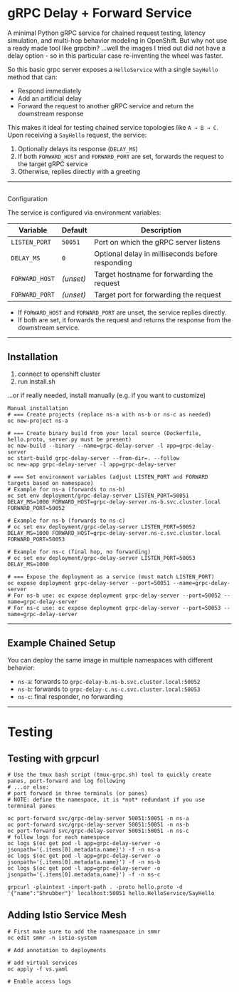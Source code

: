 # gRPC Delay + Forward Service

A minimal Python gRPC service for chained request testing, latency simulation, and multi-hop behavior modeling in OpenShift.
But why not use a ready made tool like grpcbin? 
...well the images I tried out did not have a delay option - so in this particular case re-inventing the wheel was faster.

So this basic grpc server exposes a `HelloService` with a single `SayHello` method that can:
- Respond immediately
- Add an artificial delay
- Forward the request to another gRPC service and return the downstream response

This makes it ideal for testing chained service topologies like `A → B → C`.
Upon receiving a `SayHello` request, the service:

1. Optionally delays its response (`DELAY_MS`)
2. If both `FORWARD_HOST` and `FORWARD_PORT` are set, forwards the request to the target gRPC service
3. Otherwise, replies directly with a greeting

---

##
Configuration

The service is configured via environment variables:

| Variable        | Default   | Description                                           |
|----------------|-----------|-------------------------------------------------------|
| `LISTEN_PORT`   | `50051`   | Port on which the gRPC server listens                 |
| `DELAY_MS`      | `0`       | Optional delay in milliseconds before responding      |
| `FORWARD_HOST`  | *(unset)* | Target hostname for forwarding the request            |
| `FORWARD_PORT`  | *(unset)* | Target port for forwarding the request                |

- If `FORWARD_HOST` and `FORWARD_PORT` are unset, the service replies directly.
- If both are set, it forwards the request and returns the response from the downstream service.

---
## Installation
1) connect to openshift cluster
2) run install.sh


...or if really needed, install manually (e.g. if you want to customize)
```
Manual installation 
# === Create projects (replace ns-a with ns-b or ns-c as needed)
oc new-project ns-a

# === Create binary build from your local source (Dockerfile, hello.proto, server.py must be present)
oc new-build --binary --name=grpc-delay-server -l app=grpc-delay-server
oc start-build grpc-delay-server --from-dir=. --follow
oc new-app grpc-delay-server -l app=grpc-delay-server

# === Set environment variables (adjust LISTEN_PORT and FORWARD targets based on namespace)
# Example for ns-a (forwards to ns-b)
oc set env deployment/grpc-delay-server LISTEN_PORT=50051 DELAY_MS=1000 FORWARD_HOST=grpc-delay-server.ns-b.svc.cluster.local FORWARD_PORT=50052

# Example for ns-b (forwards to ns-c)
# oc set env deployment/grpc-delay-server LISTEN_PORT=50052 DELAY_MS=1000 FORWARD_HOST=grpc-delay-server.ns-c.svc.cluster.local FORWARD_PORT=50053

# Example for ns-c (final hop, no forwarding)
# oc set env deployment/grpc-delay-server LISTEN_PORT=50053 DELAY_MS=1000

# === Expose the deployment as a service (must match LISTEN_PORT)
oc expose deployment grpc-delay-server --port=50051 --name=grpc-delay-server
# For ns-b use: oc expose deployment grpc-delay-server --port=50052 --name=grpc-delay-server
# For ns-c use: oc expose deployment grpc-delay-server --port=50053 --name=grpc-delay-server

```
---
## Example Chained Setup

You can deploy the same image in multiple namespaces with different behavior:

- `ns-a`: forwards to `grpc-delay-b.ns-b.svc.cluster.local:50052`
- `ns-b`: forwards to `grpc-delay-c.ns-c.svc.cluster.local:50053`
- `ns-c`: final responder, no forwarding

---

# Testing

## Testing with grpcurl
```
# Use the tmux bash script (tmux-grpc.sh) tool to quickly create panes, port-forward and log following
# ...or else:
# port forward in three terminals (or panes)
# NOTE: define the namespace, it is *not* redundant if you use termninal panes

oc port-forward svc/grpc-delay-server 50051:50051 -n ns-a
oc port-forward svc/grpc-delay-server 50051:50051 -n ns-b
oc port-forward svc/grpc-delay-server 50051:50051 -n ns-c
# follow logs for each namespace
oc logs $(oc get pod -l app=grpc-delay-server -o jsonpath='{.items[0].metadata.name}') -f -n ns-a
oc logs $(oc get pod -l app=grpc-delay-server -o jsonpath='{.items[0].metadata.name}') -f -n ns-b
oc logs $(oc get pod -l app=grpc-delay-server -o jsonpath='{.items[0].metadata.name}') -f -n ns-c

grpcurl -plaintext -import-path . -proto hello.proto -d '{"name":"Shrubber"}' localhost:50051 hello.HelloService/SayHello
```
## Adding Istio Service Mesh
```
# First make sure to add the naamespaace in smmr
oc edit smmr -n istio-system

# Add annotation to deployments

# add virtual services
oc apply -f vs.yaml

# Enable access logs


```

